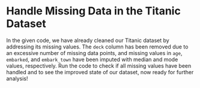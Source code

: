 # Handle Missing Data in the Titanic Dataset

In the given code, we have already cleaned our Titanic dataset by addressing its missing values. The `deck` column has been removed due to an excessive number of missing data points, and missing values in `age`, `embarked`, and `embark_town` have been imputed with median and mode values, respectively. Run the code to check if all missing values have been handled and to see the improved state of our dataset, now ready for further analysis!